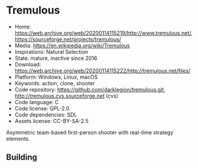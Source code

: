 # Tremulous

- Home: https://web.archive.org/web/20200114115219/http://www.tremulous.net/, https://sourceforge.net/projects/tremulous/
- Media: https://en.wikipedia.org/wiki/Tremulous
- Inspirations: Natural Selection
- State: mature, inactive since 2016
- Download: https://web.archive.org/web/20200114115222/http://tremulous.net/files/
- Platform: Windows, Linux, macOS
- Keywords: action, clone, shooter
- Code repository: https://github.com/darklegion/tremulous.git, http://tremulous.cvs.sourceforge.net (cvs)
- Code language: C
- Code license: GPL-2.0
- Code dependencies: SDL
- Assets license: CC-BY-SA-2.5

Asymmetric team-based first-person shooter with real-time strategy elements.

## Building
